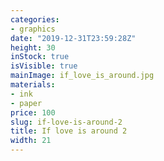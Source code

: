 ```yaml
---
categories:
- graphics
date: "2019-12-31T23:59:28Z"
height: 30
inStock: true
isVisible: true
mainImage: if_love_is_around.jpg
materials:
- ink
- paper
price: 100
slug: if-love-is-around-2
title: If love is around 2
width: 21
---
```


